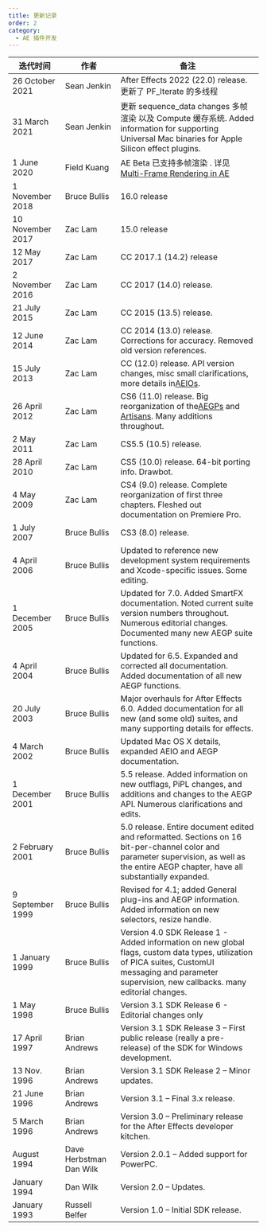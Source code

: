 ```yaml
---
title: 更新记录
order: 2
category:
  - AE 插件开发
---
```


| 迭代时间         | 作者                    | 备注                                                                                                                                                                                                   |
| ---------------- | ----------------------- | ------------------------------------------------------------------------------------------------------------------------------------------------------------------------------------------------------ |
| 26 October 2021  | Sean Jenkin             | After Effects 2022 (22.0) release. 更新了 PF_Iterate 的多线程                                                                                                                                          |
| 31 March 2021    | Sean Jenkin             | 更新 sequence_data changes 多帧渲染 以及 Compute 缓存系统. Added information for supporting Universal Mac binaries for Apple Silicon effect plugins.                                                   |
| 1 June 2020      | Field Kuang             | AE Beta 已支持多帧渲染 . 详见 [Multi-Frame Rendering in AE](../effect-details/multi-frame-rendering-in-ae.html)                                                                                        |
| 1 November 2018  | Bruce Bullis            | 16.0 release                                                                                                                                                                                           |
| 10 November 2017 | Zac Lam                 | 15.0 release                                                                                                                                                                                           |
| 12 May 2017      | Zac Lam                 | CC 2017.1 (14.2) release                                                                                                                                                                               |
| 2 November 2016  | Zac Lam                 | CC 2017 (14.0) release.                                                                                                                                                                                |
| 21 July 2015     | Zac Lam                 | CC 2015 (13.5) release.                                                                                                                                                                                |
| 12 June 2014     | Zac Lam                 | CC 2014 (13.0) release. Corrections for accuracy. Removed old version references.                                                                                                                      |
| 15 July 2013     | Zac Lam                 | CC (12.0) release. API version changes, misc small clarifications, more details in[AEIOs](../aeios/aeios.html).                                                                                        |
| 26 April 2012    | Zac Lam                 | CS6 (11.0) release. Big reorganization of the[AEGPs](../aegps/aegps.html) and [Artisans](../artisans/artisans.html). Many additions throughout.                                                        |
| 2 May 2011       | Zac Lam                 | CS5.5 (10.5) release.                                                                                                                                                                                  |
| 28 April 2010    | Zac Lam                 | CS5 (10.0) release. 64-bit porting info. Drawbot.                                                                                                                                                      |
| 4 May 2009       | Zac Lam                 | CS4 (9.0) release. Complete reorganization of first three chapters. Fleshed out documentation on Premiere Pro.                                                                                         |
| 1 July 2007      | Bruce Bullis            | CS3 (8.0) release.                                                                                                                                                                                     |
| 4 April 2006     | Bruce Bullis            | Updated to reference new development system requirements and Xcode-specific issues. Some editing.                                                                                                      |
| 1 December 2005  | Bruce Bullis            | Updated for 7.0. Added SmartFX documentation. Noted current suite version numbers throughout. Numerous editorial changes. Documented many new AEGP suite functions.                                    |
| 4 April 2004     | Bruce Bullis            | Updated for 6.5. Expanded and corrected all documentation. Added documentation of all new AEGP functions.                                                                                              |
| 20 July 2003     | Bruce Bullis            | Major overhauls for After Effects 6.0. Added documentation for all new (and some old) suites, and many supporting details for effects.                                                                 |
| 4 March 2002     | Bruce Bullis            | Updated Mac OS X details, expanded AEIO and AEGP documentation.                                                                                                                                        |
| 1 December 2001  | Bruce Bullis            | 5.5 release. Added information on new outflags, PiPL changes, and additions and changes to the AEGP API. Numerous clarifications and edits.                                                            |
| 2 February 2001  | Bruce Bullis            | 5.0 release. Entire document edited and reformatted. Sections on 16 bit-per-channel color and parameter supervision, as well as the entire AEGP chapter, have all substantially expanded.              |
| 9 September 1999 | Bruce Bullis            | Revised for 4.1; added General plug-ins and AEGP information. Added information on new selectors, resize handle.                                                                                       |
| 1 January 1999   | Bruce Bullis            | Version 4.0 SDK Release 1 - Added information on new global flags, custom data types, utilization of PICA suites, CustomUI messaging and parameter supervision, new callbacks. many editorial changes. |
| 1 May 1998       | Bruce Bullis            | Version 3.1 SDK Release 6 - Editorial changes only                                                                                                                                                     |
| 17 April 1997    | Brian Andrews           | Version 3.1 SDK Release 3 – First public release (really a pre-release) of the SDK for Windows development.                                                                                            |
| 13 Nov. 1996     | Brian Andrews           | Version 3.1 SDK Release 2 – Minor updates.                                                                                                                                                             |
| 21 June 1996     | Brian Andrews           | Version 3.1 – Final 3.x release.                                                                                                                                                                       |
| 5 March 1996     | Brian Andrews           | Version 3.0 – Preliminary release for the After Effects developer kitchen.                                                                                                                             |
| August 1994      | Dave Herbstman Dan Wilk | Version 2.0.1 – Added support for PowerPC.                                                                                                                                                             |
| January 1994     | Dan Wilk                | Version 2.0 – Updates.                                                                                                                                                                                 |
| January 1993     | Russell Belfer          | Version 1.0 – Initial SDK release.                                                                                                                                                                     |
